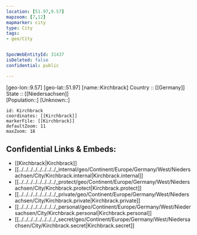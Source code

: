 ```yaml
---
location: [51.97,9.57] 
mapzoom: [7,12] 
mapmarker: city 
type: City
tags:
- geo/City


SpocWebEntityId: 31437
isDeleted: false
confidential: public

---
```

[geo-lon::9.57] 
[geo-lat::51.97] 
[name::Kirchbrack] 
Country :: [[Germany]]  
State :: [[Niedersachsen]]  
[Population::] 
[Unknown::] 


```leaflet
id: Kirchbrack
coordinates: [[Kirchbrack]] 
markerFile: [[Kirchbrack]] 
defaultZoom: 11 
maxZoom: 18
```


## Confidential Links & Embeds: 
- [[Kirchbrack|Kirchbrack]]  
- [[../../../../../../../../_internal/geo/Continent/Europe/Germany/West/Niedersachsen/City/Kirchbrack.internal|Kirchbrack.internal]] 
- [[../../../../../../../../_protect/geo/Continent/Europe/Germany/West/Niedersachsen/City/Kirchbrack.protect|Kirchbrack.protect]] 
- [[../../../../../../../../_private/geo/Continent/Europe/Germany/West/Niedersachsen/City/Kirchbrack.private|Kirchbrack.private]] 
- [[../../../../../../../../_personal/geo/Continent/Europe/Germany/West/Niedersachsen/City/Kirchbrack.personal|Kirchbrack.personal]] 
- [[../../../../../../../../_secret/geo/Continent/Europe/Germany/West/Niedersachsen/City/Kirchbrack.secret|Kirchbrack.secret]] 
